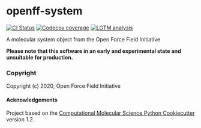 openff-system
==============================
[//]: # (Badges)
[![CI Status](https://github.com/openforcefield/openff-system/workflows/ci/badge.svg)](https://github.com/openforcefield/openff-system/actions?query=branch%3Amaster+workflow%3Aci)  [![Codecov coverage](https://img.shields.io/codecov/c/github/openforcefield/openff-system.svg?logo=Codecov&logoColor=white)](https://codecov.io/gh/openforcefield/openff-system) [![LGTM analysis](https://img.shields.io/lgtm/grade/python/g/openforcefield/openff-system.svg?logo=lgtm&logoWidth=18)](https://lgtm.com/projects/g/openforcefield/openff-system/context:python)

A molecular system object from the Open Force Field Initiative

**Please note that this software in an early and experimental state and unsuitable for production.**

### Copyright

Copyright (c) 2020, Open Force Field Initiative


#### Acknowledgements
 
Project based on the 
[Computational Molecular Science Python Cookiecutter](https://github.com/molssi/cookiecutter-cms) version 1.2.
